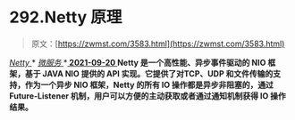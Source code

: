 <!--yml
category: 未分类
date: 0001-01-01 00:00:00
-->

# 292.Netty 原理

> 原文：[https://zwmst.com/3583.html](https://zwmst.com/3583.html)

   [ *Netty* ](https://zwmst.com/netty)* [ *微服务* ](https://zwmst.com/%e5%be%ae%e6%9c%8d%e5%8a%a1)***[ <time datetime="2021-09-21T02:24:58+08:00"> 2021-09-20 </time> ](https://zwmst.com/3583.html)  Netty 是一个高性能、异步事件驱动的 NIO 框架，基于 JAVA NIO 提供的 API 实现。它提供了对TCP、UDP 和文件传输的支持，作为一个异步 NIO 框架，Netty 的所有 IO 操作都是异步非阻塞的，通过 Future-Listener 机制，用户可以方便的主动获取或者通过通知机制获得 IO 操作结果。**
